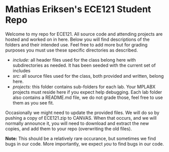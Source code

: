 # Mathias Eriksen's ECE121 Student Repo  

Welcome to my repo for ECE121. All source code and attending projects are hosted and worked on in here.
Below you will find descriptions of the folders and their intended use. Feel free to add more but for grading purposes
you must use these specific directories as described.


*  *include:* all header files used for the class belong here with subdirectories as needed. It has been seeded with the
current set of includes
*  *src:* all source files used for the class, both provided and written, belong here. 
*  *projects:* this folder contains sub-folders for each lab. Your MPLABX projects must reside here if you expect help 
debugging.
Each lab folder also contains a README.md file, we do not grade those, feel free to use them as you see fit.


Occasionally we might need to update the provided files. We will do so by pushing a copy of ECE121.zip to CANVAS.
When that occurs, and we will normally announce it, you will need to download and extract the new copies, and add them to your repo (overwriting the old files).

**Note:** This should be a relatively rare occurance, but sometimes we find bugs in our code. More importantly, we expect *you* to find bugs in our code.
